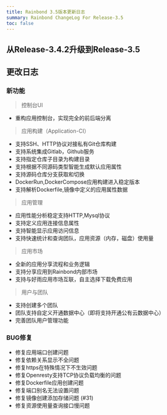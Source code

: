 ```yaml
---
title: Rainbond 3.5版本更新日志
summary: Rainbond ChangeLog For Release-3.5
toc: false
---
```


## 从Release-3.4.2升级到Release-3.5

<!-- Todo -->

## 更改日志

### 新功能

> 控制台UI

* 重构应用控制台，实现完全的前后端分离


> 应用构建（Application-CI）

* 支持SSH、HTTP协议对接私有Git仓库构建
* 支持系统集成Gitlab，Github服务
* 支持指定仓库子目录为构建目录
* 支持根据不同源码类型智能生成默认应用属性
* 支持源码仓库分支获取和切换
* DockerRun,DockerCompose应用构建进入稳定版本
* 支持解析Dockerfile,镜像中定义的应用属性数据

> 应用管理

* 应用性能分析稳定支持HTTP,Mysql协议
* 支持定义应用连接信息属性
* 支持智能显示应用访问信息
* 支持快速统计和查询团队，应用资源（内存，磁盘）使用量

> 应用市场

* 全新的应用分享流程和业务逻辑
* 支持分享应用到Rainbond内部市场
* 支持与好雨应用市场互联，自主选择下载免费应用

> 用户与团队

* 支持创建多个团队
* 团队支持自定义开通数据中心（即将支持开通公有云数据中心）
* 完善团队用户管理功能

### BUG修复

* 修复应用端口创建问题
* 修复依赖关系显示不全问题
* 修复https在特殊情况下不生效问题
* 修复Openresty支持TCP协议负载均衡的问题
* 修复Dockerfile应用创建问题
* 修复端口别名无法设置问题
* 修复镜像创建添加存储问题 (#31)
* 修复资源使用量查询接口慢问题



